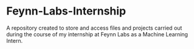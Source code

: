 # Feynn-Labs-Internship
A repository created to store and access files and projects carried out during the course of my internship at Feynn Labs as a Machine Learning Intern.
